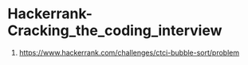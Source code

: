 # Hackerrank-Cracking_the_coding_interview

1. https://www.hackerrank.com/challenges/ctci-bubble-sort/problem
